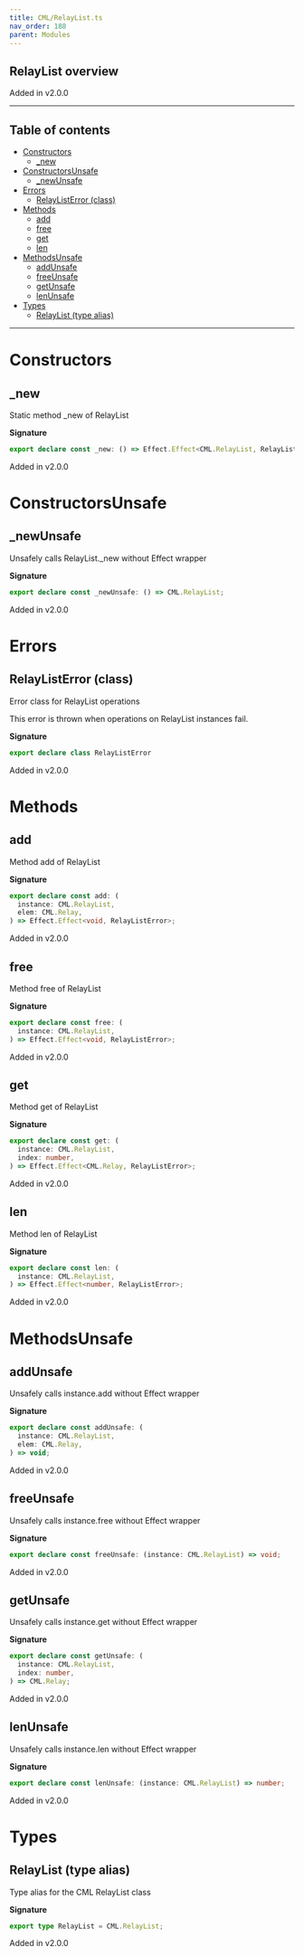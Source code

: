 ```yaml
---
title: CML/RelayList.ts
nav_order: 188
parent: Modules
---
```


## RelayList overview

Added in v2.0.0

---

<h2 class="text-delta">Table of contents</h2>

- [Constructors](#constructors)
  - [\_new](#_new)
- [ConstructorsUnsafe](#constructorsunsafe)
  - [\_newUnsafe](#_newunsafe)
- [Errors](#errors)
  - [RelayListError (class)](#relaylisterror-class)
- [Methods](#methods)
  - [add](#add)
  - [free](#free)
  - [get](#get)
  - [len](#len)
- [MethodsUnsafe](#methodsunsafe)
  - [addUnsafe](#addunsafe)
  - [freeUnsafe](#freeunsafe)
  - [getUnsafe](#getunsafe)
  - [lenUnsafe](#lenunsafe)
- [Types](#types)
  - [RelayList (type alias)](#relaylist-type-alias)

---

# Constructors

## \_new

Static method \_new of RelayList

**Signature**

```ts
export declare const _new: () => Effect.Effect<CML.RelayList, RelayListError>;
```

Added in v2.0.0

# ConstructorsUnsafe

## \_newUnsafe

Unsafely calls RelayList.\_new without Effect wrapper

**Signature**

```ts
export declare const _newUnsafe: () => CML.RelayList;
```

Added in v2.0.0

# Errors

## RelayListError (class)

Error class for RelayList operations

This error is thrown when operations on RelayList instances fail.

**Signature**

```ts
export declare class RelayListError
```

Added in v2.0.0

# Methods

## add

Method add of RelayList

**Signature**

```ts
export declare const add: (
  instance: CML.RelayList,
  elem: CML.Relay,
) => Effect.Effect<void, RelayListError>;
```

Added in v2.0.0

## free

Method free of RelayList

**Signature**

```ts
export declare const free: (
  instance: CML.RelayList,
) => Effect.Effect<void, RelayListError>;
```

Added in v2.0.0

## get

Method get of RelayList

**Signature**

```ts
export declare const get: (
  instance: CML.RelayList,
  index: number,
) => Effect.Effect<CML.Relay, RelayListError>;
```

Added in v2.0.0

## len

Method len of RelayList

**Signature**

```ts
export declare const len: (
  instance: CML.RelayList,
) => Effect.Effect<number, RelayListError>;
```

Added in v2.0.0

# MethodsUnsafe

## addUnsafe

Unsafely calls instance.add without Effect wrapper

**Signature**

```ts
export declare const addUnsafe: (
  instance: CML.RelayList,
  elem: CML.Relay,
) => void;
```

Added in v2.0.0

## freeUnsafe

Unsafely calls instance.free without Effect wrapper

**Signature**

```ts
export declare const freeUnsafe: (instance: CML.RelayList) => void;
```

Added in v2.0.0

## getUnsafe

Unsafely calls instance.get without Effect wrapper

**Signature**

```ts
export declare const getUnsafe: (
  instance: CML.RelayList,
  index: number,
) => CML.Relay;
```

Added in v2.0.0

## lenUnsafe

Unsafely calls instance.len without Effect wrapper

**Signature**

```ts
export declare const lenUnsafe: (instance: CML.RelayList) => number;
```

Added in v2.0.0

# Types

## RelayList (type alias)

Type alias for the CML RelayList class

**Signature**

```ts
export type RelayList = CML.RelayList;
```

Added in v2.0.0
